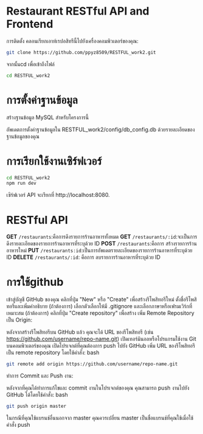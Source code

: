 # Restaurant RESTful API and Frontend

การติดตั้ง
คลอนเรียกเอาท์เรปอสิทรีนี้ไปยังเครื่องคอมพิวเตอร์ของคุณ:
```bash
git clone https://github.com/ppyz8509/RESTFUL_work2.git
```
จากนั้นcd เพื่อเข้าถึงไฟล์
```bash
cd RESTFUL_work2
```
# การตั้งค่าฐานข้อมูล
สร้างฐานข้อมูล MySQL สำหรับโครงการนี้

อัพเดตการตั้งค่าฐานข้อมูลใน RESTFUL_work2/config/db_config.db ด้วยรายละเอียดของฐานข้อมูลของคุณ

# การเรียกใช้งานเซิร์ฟเวอร์
```bash
cd RESTFUL_work2
npm run dev
```
เซิร์ฟเวอร์ API จะเรียกที่ http://localhost:8080.


# RESTful API

**GET** `/restaurants`:คือการดึงรายการร้านอาหารทั้งหมด
**GET** `/restaurants/:id`:จะเป็นการ ดึงรายละเอียดของรายการร้านอาหารที่ระบุด้วย ID
**POST** `/restaurants`:คือการ สร้างรายการร้านอาหารใหม่
**PUT** `/restaurants:id`:เป็นการอัพเดตรายละเอียดของรายการร้านอาหารที่ระบุด้วย ID
 **DELETE** `/restaurants/:id`: คือการ ลบรายการร้านอาหารที่ระบุด้วย ID

# การใช้github
เข้าสู่บัญชี GitHub ของคุณ
คลิกที่ปุ่ม "New" หรือ "Create" เพื่อสร้างรีโพสิทอรีใหม่
ตั้งชื่อรีโพสิทอรีและเพิ่มคำอธิบาย (ถ้าต้องการ)
เลือกตัวเลือกให้มี .gitignore และเลือกภาษาหรือเฟรมเวิร์กที่เหมาะสม (ถ้าต้องการ)
คลิกที่ปุ่ม "Create repository" เพื่อสร้าง
เพิ่ม Remote Repository เป็น Origin:

หลังจากสร้างรีโพสิทอรีบน GitHub แล้ว คุณจะได้ URL ของรีโพสิทอรี (เช่น https://github.com/username/repo-name.git)
เปิดเทอร์มินอลหรือโปรแกรมใช้งาน Git บนคอมพิวเตอร์ของคุณ
เปิดโปรเจกต์ที่คุณต้องการ push ไปยัง GitHub
เพิ่ม URL ของรีโพสิทอรีเป็น remote repository โดยใช้คำสั่ง:
bash
```bash
git remote add origin https://github.com/username/repo-name.git
```
ทำการ Commit และ Push งาน:

หลังจากที่คุณได้ทำการแก้ไขและ commit งานในโปรเจกต์ของคุณ คุณสามารถ push งานไปยัง GitHub ได้โดยใช้คำสั่ง:
bash
```bash
git push origin master
```
ในกรณีที่คุณใช้แบรนช์อื่นนอกจาก master คุณควรเปลี่ยน master เป็นชื่อแบรนช์ที่คุณใช้เมื่อใช้คำสั่ง push